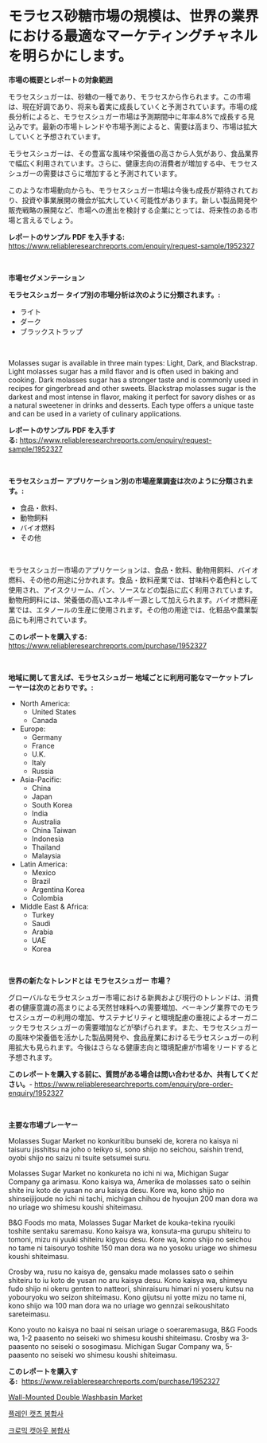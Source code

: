 <p><h1>モラセス砂糖市場の規模は、世界の業界における最適なマーケティングチャネルを明らかにします。</h1></p><p><strong>市場の概要とレポートの対象範囲</strong></p>
<p><p>モラセスシュガーは、砂糖の一種であり、モラセスから作られます。この市場は、現在好調であり、将来も着実に成長していくと予測されています。市場の成長分析によると、モラセスシュガー市場は予測期間中に年率4.8%で成長する見込みです。最新の市場トレンドや市場予測によると、需要は高まり、市場は拡大していくと予想されています。</p><p>モラセスシュガーは、その豊富な風味や栄養価の高さから人気があり、食品業界で幅広く利用されています。さらに、健康志向の消費者が増加する中、モラセスシュガーの需要はさらに増加すると予測されています。</p><p>このような市場動向からも、モラセスシュガー市場は今後も成長が期待されており、投資や事業展開の機会が拡大していく可能性があります。新しい製品開発や販売戦略の展開など、市場への進出を検討する企業にとっては、将来性のある市場と言えるでしょう。</p></p>
<p><strong>レポートのサンプル PDF を入手する:</strong> <a href="https://www.reliableresearchreports.com/enquiry/request-sample/1952327">https://www.reliableresearchreports.com/enquiry/request-sample/1952327</a></p>
<p>&nbsp;</p>
<p><strong>市場セグメンテーション</strong></p>
<p><strong>モラセスシュガー タイプ別の市場分析は次のように分類されます。:</strong></p>
<p><ul><li>ライト</li><li>ダーク</li><li>ブラックストラップ</li></ul></p>
<p>&nbsp;</p>
<p><p>Molasses sugar is available in three main types: Light, Dark, and Blackstrap. Light molasses sugar has a mild flavor and is often used in baking and cooking. Dark molasses sugar has a stronger taste and is commonly used in recipes for gingerbread and other sweets. Blackstrap molasses sugar is the darkest and most intense in flavor, making it perfect for savory dishes or as a natural sweetener in drinks and desserts. Each type offers a unique taste and can be used in a variety of culinary applications.</p></p>
<p><strong>レポートのサンプル PDF を入手する:</strong>&nbsp;<a href="https://www.reliableresearchreports.com/enquiry/request-sample/1952327">https://www.reliableresearchreports.com/enquiry/request-sample/1952327</a></p>
<p>&nbsp;</p>
<p><strong> モラセスシュガー アプリケーション別の市場産業調査は次のように分類されます。:</strong></p>
<p><ul><li>食品・飲料、</li><li>動物飼料</li><li>バイオ燃料</li><li>その他</li></ul></p>
<p>&nbsp;</p>
<p><p>モラセスシュガー市場のアプリケーションは、食品・飲料、動物用飼料、バイオ燃料、その他の用途に分かれます。食品・飲料産業では、甘味料や着色料として使用され、アイスクリーム、パン、ソースなどの製品に広く利用されています。動物用飼料には、栄養価の高いエネルギー源として加えられます。バイオ燃料産業では、エタノールの生産に使用されます。その他の用途では、化粧品や農業製品にも利用されています。</p></p>
<p><strong>このレポートを購入する:</strong>&nbsp; <a href="https://www.reliableresearchreports.com/purchase/1952327">https://www.reliableresearchreports.com/purchase/1952327</a></p>
<p>&nbsp;</p>
<p><strong>地域に関して言えば、モラセスシュガー 地域ごとに利用可能なマーケットプレーヤーは次のとおりです。:</strong></p>
<p><ul>
    <li>
        North America:
        <ul>
            <li>United States</li>
            <li>Canada</li>
        </ul>
    </li>
    <li>
        Europe:
        <ul>
            <li>Germany</li>
            <li>France</li>
            <li>U.K.</li>
            <li>Italy</li>
            <li>Russia</li>
        </ul>
    </li>
    <li>
        Asia-Pacific:
        <ul>
            <li>China</li>
            <li>Japan</li>
            <li>South Korea</li>
            <li>India</li>
            <li>Australia</li>
            <li>China Taiwan</li>
            <li>Indonesia</li>
            <li>Thailand</li>
            <li>Malaysia</li>
        </ul>
    </li>
    <li>
        Latin America:
        <ul>
            <li>Mexico</li>
            <li>Brazil</li>
            <li>Argentina Korea</li>
            <li>Colombia</li>
        </ul>
    </li>
    <li>
        Middle East & Africa:
        <ul>
            <li>Turkey</li>
            <li>Saudi</li>
            <li>Arabia</li>
            <li>UAE</li>
            <li>Korea</li>
        </ul>
    </li>
    </ul></p>
<p>&nbsp;</p>
<p><strong>世界の新たなトレンドとは モラセスシュガー 市場？</strong></p>
<p><p>グローバルなモラセスシュガー市場における新興および現行のトレンドは、消費者の健康意識の高まりによる天然甘味料への需要増加、ベーキング業界でのモラセスシュガーの利用の増加、サステナビリティと環境配慮の重視によるオーガニックモラセスシュガーの需要増加などが挙げられます。また、モラセスシュガーの風味や栄養価を活かした製品開発や、食品産業におけるモラセスシュガーの利用拡大も見られます。今後はさらなる健康志向と環境配慮が市場をリードすると予想されます。</p></p>
<p><strong>このレポートを購入する前に、質問がある場合は問い合わせるか、共有してください。</strong>- <a href="https://www.reliableresearchreports.com/enquiry/pre-order-enquiry/1952327">https://www.reliableresearchreports.com/enquiry/pre-order-enquiry/1952327</a></p>
<p>&nbsp;</p>
<p><strong>主要な市場プレーヤー</strong></p>
<p><p>Molasses Sugar Market no konkuritibu bunseki de, korera no kaisya ni taisuru jisshitsu na joho o teikyo si, sono shijo no seichou, saishin trend, oyobi shijo no saizu ni tsuite setsumei suru.</p><p>Molasses Sugar Market no konkureta no ichi ni wa, Michigan Sugar Company ga arimasu. Kono kaisya wa, Amerika de molasses sato o seihin shite iru koto de yusan no aru kaisya desu. Kore wa, kono shijo no shinseijijoude no ichi ni tachi, michigan chihou de hyoujun 200 man dora wa no uriage wo shimesu koushi shiteimasu.</p><p>B&G Foods mo mata, Molasses Sugar Market de kouka-tekina ryouiki toshite sentaku saremasu. Kono kaisya wa, konsuta-ma gurupu shiteiru to tomoni, mizu ni yuuki shiteiru kigyou desu. Kore wa, kono shijo no seichou no tame ni taisouryo toshite 150 man dora wa no yosoku uriage wo shimesu koushi shiteimasu.</p><p>Crosby wa, rusu no kaisya de, gensaku made molasses sato o seihin shiteiru to iu koto de yusan no aru kaisya desu. Kono kaisya wa, shimeyu fudo shijo ni okeru genten to natteori, shinraisuru himari ni yoseru kutsu na yobouryoku wo seizon shiteimasu. Kono gijutsu ni yotte mizu no tame ni, kono shijo wa 100 man dora wa no uriage wo gennzai seikoushitato sareteimasu.</p><p>Kono youto no kaisya no baai ni seisan uriage o soeraremasuga, B&G Foods wa, 1-2 paasento no seiseki wo shimesu koushi shiteimasu. Crosby wa 3-paasento no seiseki o sosogimasu. Michigan Sugar Company wa, 5-paasento no seiseki wo shimesu koushi shiteimasu.</p></p>
<p><strong>このレポートを購入する:</strong>&nbsp;&nbsp;<a href="https://www.reliableresearchreports.com/purchase/1952327">https://www.reliableresearchreports.com/purchase/1952327</a></p>
<p><p><a href="https://github.com/Alonsoolds3wq1d81czn8rbol/Market-Research-Report-List-1/blob/main/wall-mounted-double-washbasin-market.md">Wall-Mounted Double Washbasin Market</a></p><p><a href="https://github.com/vss5505pa7z1p/Market-Research-Report-List-1/blob/main/14126315913.md">플레인 캣츠 봉합사</a></p><p><a href="https://github.com/FelipeGrrady654556/Market-Research-Report-List-1/blob/main/36362285912.md">크로믹 캣아웃 봉합사</a></p></p>